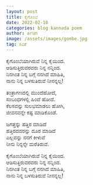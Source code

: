```yaml
---
layout: post
title: ಕೈಗೊಂಬೆ
date: 2022-02-18
categories: blog kannada poem
author: arun
image: /assets/images/gombe.jpg
tag: ಕವಿತೆ
---
```

ಕೈಗೊಂಬೆಯಾಗಿರುವೆ ನಿನ್ನ ಕೈಯಿಂದ.<br>
ಆಡಿಸುತ್ತಿರುವರವರು ನಿನ್ನ ನನ್ನಿಂದ.<br>
ನಿನಗಿಂತ ನಿನ್ನ ಬಗ್ಗೆ ನನಗಿದೆ ಮಾಹಿತಿ,<br>
ನಾನು ನಿನ್ನ ಬಳಸುತಿರುವೆ ನೀನನ್ನಲ್ಲ!<br>

ತಂತ್ರಾಗಣದಲ್ಲಿ ಮುಂದೆಹೋದೆ,<br>
ಸಂಬಂಧಗಳಲ್ಲಿ ಹಿಂದೆ ಹೋದೆ.<br>
ಕೆಲಸವನ್ನು ಸುಲಭಮಾಡಲು ಹೋಗಿ,<br>
ಜೀವನವನ್ನೇ ಕಷ್ಟ ಮಾಡಿಕೊಂಡೆ.<br>

ಜಗತ್ತನ್ನು ಹತ್ತಿರ ಮಾಡಿದೆ<br>
ಹತ್ತಿರದವರನ್ನು ದೂರ ಮಾಡಿದೆ<br>
ಎಲ್ಲವನ್ನು ನನಗೆ ಕೀಳುವೆ<br>
ನೀನು ನಿನ್ನನ್ನೇ ಮರೆತಿರುವೆ.<br>

ಕೈಗೊಂಬೆಯಾಗಿರುವೆ ನಿನ್ನ ಕೈಯಿಂದ.<br>
ಆಡಿಸುತ್ತಿರುವರವರು ನಿನ್ನ ನನ್ನಿಂದ.<br>
ನಿನಗಿಂತ ನಿನ್ನ ಬಗ್ಗೆ ನನಗಿದೆ ಮಾಹಿತಿ,<br>
ನಾನು ನಿನ್ನ ಬಳಸುತಿರುವೆ ನೀನನ್ನಲ್ಲ!<br>
